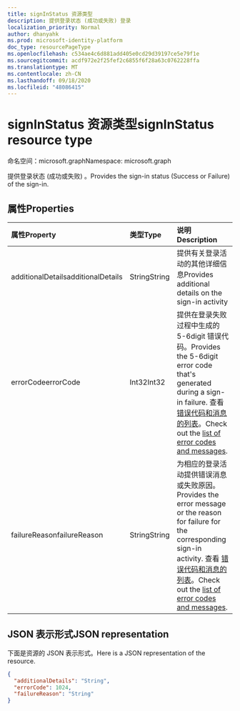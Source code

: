 ```yaml
---
title: signInStatus 资源类型
description: 提供登录状态 (成功或失败) 登录
localization_priority: Normal
author: dhanyahk
ms.prod: microsoft-identity-platform
doc_type: resourcePageType
ms.openlocfilehash: c534ae4c6d881add405e0cd29d39197ce5e79f1e
ms.sourcegitcommit: acdf972e2f25fef2c6855f6f28a63c0762228ffa
ms.translationtype: MT
ms.contentlocale: zh-CN
ms.lasthandoff: 09/18/2020
ms.locfileid: "48086415"
---
```

# <a name="signinstatus-resource-type"></a><span data-ttu-id="845c0-103">signInStatus 资源类型</span><span class="sxs-lookup"><span data-stu-id="845c0-103">signInStatus resource type</span></span>

<span data-ttu-id="845c0-104">命名空间：microsoft.graph</span><span class="sxs-lookup"><span data-stu-id="845c0-104">Namespace: microsoft.graph</span></span>

<span data-ttu-id="845c0-105">提供登录状态 (成功或失败) 。</span><span class="sxs-lookup"><span data-stu-id="845c0-105">Provides the sign-in status (Success or Failure) of the sign-in.</span></span>

## <a name="properties"></a><span data-ttu-id="845c0-106">属性</span><span class="sxs-lookup"><span data-stu-id="845c0-106">Properties</span></span>

| <span data-ttu-id="845c0-107">属性</span><span class="sxs-lookup"><span data-stu-id="845c0-107">Property</span></span>     | <span data-ttu-id="845c0-108">类型</span><span class="sxs-lookup"><span data-stu-id="845c0-108">Type</span></span>   |<span data-ttu-id="845c0-109">说明</span><span class="sxs-lookup"><span data-stu-id="845c0-109">Description</span></span>|
|:---------------|:--------|:----------|
|<span data-ttu-id="845c0-110">additionalDetails</span><span class="sxs-lookup"><span data-stu-id="845c0-110">additionalDetails</span></span>|<span data-ttu-id="845c0-111">String</span><span class="sxs-lookup"><span data-stu-id="845c0-111">String</span></span>|<span data-ttu-id="845c0-112">提供有关登录活动的其他详细信息</span><span class="sxs-lookup"><span data-stu-id="845c0-112">Provides additional details on the sign-in activity</span></span>|
|<span data-ttu-id="845c0-113">errorCode</span><span class="sxs-lookup"><span data-stu-id="845c0-113">errorCode</span></span>|<span data-ttu-id="845c0-114">Int32</span><span class="sxs-lookup"><span data-stu-id="845c0-114">Int32</span></span>|<span data-ttu-id="845c0-115">提供在登录失败过程中生成的 5-6digit 错误代码。</span><span class="sxs-lookup"><span data-stu-id="845c0-115">Provides the 5-6digit error code that's generated during a sign-in failure.</span></span> <span data-ttu-id="845c0-116">查看 [错误代码和消息的列表](/azure/active-directory/active-directory-reporting-activity-sign-ins-errors)。</span><span class="sxs-lookup"><span data-stu-id="845c0-116">Check out the [list of error codes and messages](/azure/active-directory/active-directory-reporting-activity-sign-ins-errors).</span></span>|
|<span data-ttu-id="845c0-117">failureReason</span><span class="sxs-lookup"><span data-stu-id="845c0-117">failureReason</span></span>|<span data-ttu-id="845c0-118">String</span><span class="sxs-lookup"><span data-stu-id="845c0-118">String</span></span>|<span data-ttu-id="845c0-119">为相应的登录活动提供错误消息或失败原因。</span><span class="sxs-lookup"><span data-stu-id="845c0-119">Provides the error message or the reason for failure for the corresponding sign-in activity.</span></span> <span data-ttu-id="845c0-120">查看 [错误代码和消息的列表](/azure/active-directory/active-directory-reporting-activity-sign-ins-errors)。</span><span class="sxs-lookup"><span data-stu-id="845c0-120">Check out the [list of error codes and messages](/azure/active-directory/active-directory-reporting-activity-sign-ins-errors).</span></span>|

## <a name="json-representation"></a><span data-ttu-id="845c0-121">JSON 表示形式</span><span class="sxs-lookup"><span data-stu-id="845c0-121">JSON representation</span></span>

<span data-ttu-id="845c0-122">下面是资源的 JSON 表示形式。</span><span class="sxs-lookup"><span data-stu-id="845c0-122">Here is a JSON representation of the resource.</span></span>

<!-- {
  "blockType": "resource",
  "optionalProperties": [

  ],
  "@odata.type": "microsoft.graph.signInStatus"
}-->

```json
{
  "additionalDetails": "String",
  "errorCode": 1024,
  "failureReason": "String"
}

```

<!-- uuid: 8fcb5dbc-d5aa-4681-8e31-b001d5168d79
2015-10-25 14:57:30 UTC -->
<!-- {
  "type": "#page.annotation",
  "description": "signInStatus resource",
  "keywords": "",
  "section": "documentation",
  "tocPath": ""
}-->


